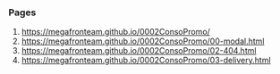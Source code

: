 ### Pages

1. <https://megafronteam.github.io/0002ConsoPromo/>
2. <https://megafronteam.github.io/0002ConsoPromo/00-modal.html>
1. <https://megafronteam.github.io/0002ConsoPromo/02-404.html>
1. <https://megafronteam.github.io/0002ConsoPromo/03-delivery.html>
